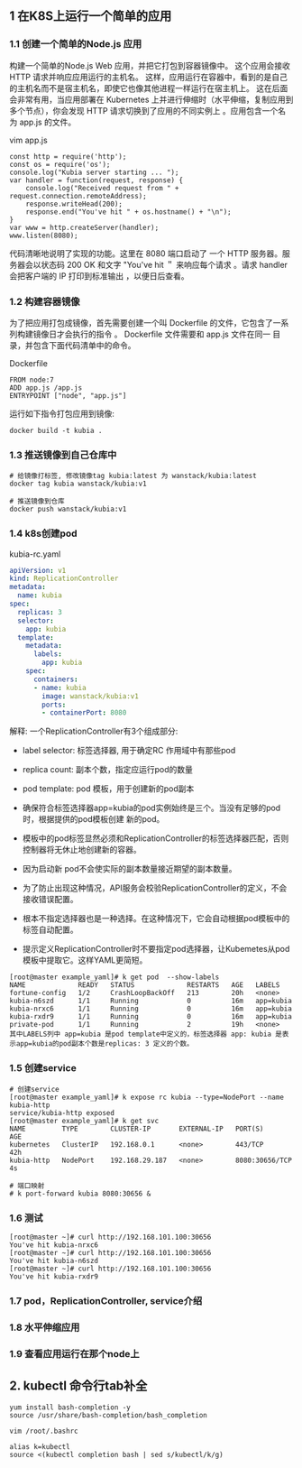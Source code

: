 ## 1 在K8S上运行一个简单的应用

### 1.1 创建一个简单的Node.js 应用
构建一个简单的Node.js Web 应用，并把它打包到容器镜像中。 
这个应用会接收 HTTP 请求并响应应用运行的主机名。
这样，应用运行在容器中，看到的是自己的主机名而不是宿主机名，即使它也像其他进程一样运行在宿主机上。 
这在后面会非常有用，当应用部署在 Kubernetes 上并进行伸缩时（水平伸缩，复制应用到多个节点），你会发现 HTTP
请求切换到了应用的不同实例上 。应用包含一个名为 app.js 的文件。

vim app.js
```shell
const http = require('http');
const os = require('os');
console.log("Kubia server starting ... ");
var handler = function(request, response) {
    console.log("Received request from " + request.connection.remoteAddress);
    response.writeHead(200);
    response.end("You've hit " + os.hostname() + "\n");
}
var www = http.createServer(handler);
www.listen(8080);
```

代码清晰地说明了实现的功能。这里在 8080 端口启动了 一个 HTTP 服务器。服务器会以状态码 200 OK 和文字 
"You've hit <hostname>＂ 来响应每个请求 。请求 handler 会把客户端的 IP 打印到标准输出 ，以便日后查看。

### 1.2 构建容器镜像
为了把应用打包成镜像，首先需要创建一个叫 Dockerfile 的文件，它包含了一系列构建镜像日才会执行的指令 。 Dockerfile 文件需要和 app.js 文件在同一 目录，并包含下面代码清单中的命令。

Dockerfile
```shell
FROM node:7
ADD app.js /app.js
ENTRYPOINT ["node", "app.js"]
```

运行如下指令打包应用到镜像:
```shell
docker build -t kubia .
```

### 1.3 推送镜像到自己仓库中
```shell
# 给镜像打标签, 修改镜像tag kubia:latest 为 wanstack/kubia:latest
docker tag kubia wanstack/kubia:v1

# 推送镜像到仓库
docker push wanstack/kubia:v1
```

### 1.4 k8s创建pod
kubia-rc.yaml
```yaml
apiVersion: v1
kind: ReplicationController
metadata:
  name: kubia
spec:
  replicas: 3
  selector:
    app: kubia
  template:
    metadata:
      labels:
        app: kubia
    spec:
      containers:
      - name: kubia
        image: wanstack/kubia:v1
        ports:
        - containerPort: 8080
```
解释:
一个ReplicationController有3个组成部分:
- label selector: 标签选择器, 用于确定RC 作用域中有那些pod
- replica count: 副本个数，指定应运行pod的数量
- pod template: pod 模板，用于创建新的pod副本

- 确保符合标签选择器app=kubia的pod实例始终是三个。当没有足够的pod时，根据提供的pod模板创建 新的pod。
- 模板中的pod标签显然必须和ReplicationController的标签选择器匹配，否则控制器将无休止地创建新的容器。
- 因为启动新 pod不会使实际的副本数量接近期望的副本数量。
- 为了防止出现这种情况，API服务会校验ReplicationController的定义，不会接收错误配置。
- 根本不指定选择器也是一种选择。在这种情况下，它会自动根据pod模板中的标签自动配置。
- 提示定义ReplicationController时不要指定pod选择器，让Kubemetes从pod模板中提取它。这样YAML更简短。

```shell
[root@master example_yaml]# k get pod  --show-labels 
NAME             READY   STATUS             RESTARTS   AGE   LABELS
fortune-config   1/2     CrashLoopBackOff   213        20h   <none>
kubia-n6szd      1/1     Running            0          16m   app=kubia
kubia-nrxc6      1/1     Running            0          16m   app=kubia
kubia-rxdr9      1/1     Running            0          16m   app=kubia
private-pod      1/1     Running            2          19h   <none>
其中LABELS列中 app=kubia 是pod template中定义的，标签选择器 app: kubia 是表示app=kubia的pod副本个数是replicas: 3 定义的个数。
```

### 1.5 创建service
```shell
# 创建service
[root@master example_yaml]# k expose rc kubia --type=NodePort --name kubia-http
service/kubia-http exposed
[root@master example_yaml]# k get svc
NAME         TYPE        CLUSTER-IP       EXTERNAL-IP   PORT(S)          AGE
kubernetes   ClusterIP   192.168.0.1      <none>        443/TCP          42h
kubia-http   NodePort    192.168.29.187   <none>        8080:30656/TCP   4s

# 端口映射
# k port-forward kubia 8080:30656 &
```

### 1.6 测试
```shell
[root@master ~]# curl http://192.168.101.100:30656
You've hit kubia-nrxc6
[root@master ~]# curl http://192.168.101.100:30656
You've hit kubia-n6szd
[root@master ~]# curl http://192.168.101.100:30656
You've hit kubia-rxdr9

```

### 1.7 pod，ReplicationController, service介绍

### 1.8 水平伸缩应用

### 1.9 查看应用运行在那个node上



## 2. kubectl 命令行tab补全
```shell
yum install bash-completion -y
source /usr/share/bash-completion/bash_completion

vim /root/.bashrc

alias k=kubectl
source <(kubectl completion bash | sed s/kubectl/k/g)
```
